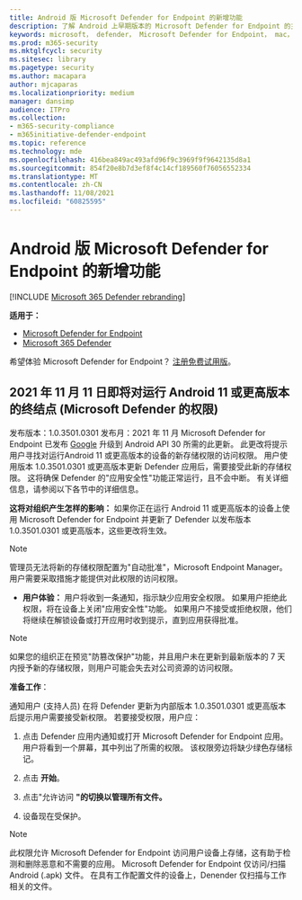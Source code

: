 ```yaml
---
title: Android 版 Microsoft Defender for Endpoint 的新增功能
description: 了解 Android 上早期版本的 Microsoft Defender for Endpoint 的主要更改。
keywords: microsoft， defender， Microsoft Defender for Endpoint， mac， 安装， macos， whatsnew
ms.prod: m365-security
ms.mktglfcycl: security
ms.sitesec: library
ms.pagetype: security
ms.author: macapara
author: mjcaparas
ms.localizationpriority: medium
manager: dansimp
audience: ITPro
ms.collection:
- m365-security-compliance
- m365initiative-defender-endpoint
ms.topic: reference
ms.technology: mde
ms.openlocfilehash: 416bea849ac493afd96f9c3969f9f9642135d8a1
ms.sourcegitcommit: 854f20e8b7d3ef8f4c14cf189560f76056552334
ms.translationtype: MT
ms.contentlocale: zh-CN
ms.lasthandoff: 11/08/2021
ms.locfileid: "60825595"
---
```

# <a name="whats-new-in-microsoft-defender-for-endpoint-on-android"></a>Android 版 Microsoft Defender for Endpoint 的新增功能

[!INCLUDE [Microsoft 365 Defender rebranding](../../includes/microsoft-defender.md)]

**适用于：**
- [Microsoft Defender for Endpoint](https://go.microsoft.com/fwlink/p/?linkid=2154037)
- [Microsoft 365 Defender](https://go.microsoft.com/fwlink/?linkid=2118804)

希望体验 Microsoft Defender for Endpoint？ [注册免费试用版](https://signup.microsoft.com/create-account/signup?products=7f379fee-c4f9-4278-b0a1-e4c8c2fcdf7e&ru=https://aka.ms/MDEp2OpenTrial?ocid=docs-wdatp-exposedapis-abovefoldlink)。

## <a name="upcoming-permission-changes-for-microsoft-defender-for-endpoint-running-android-11-or-later-nov-2021"></a>2021 年 11 月 11 日即将对运行 Android 11 或更高版本的终结点 (Microsoft Defender 的权限) 
发布版本：1.0.3501.0301 发布月：2021 年 11 月 Microsoft Defender for Endpoint 已发布 [Google](https://developer.android.com/distribute/play-policies#APILevel30) 升级到 Android API 30 所需的此更新。 此更改将提示用户寻找对运行[](https://developer.android.com/training/data-storage/manage-all-files#all-files-access-google-play)Android 11 或更高版本的设备的新存储权限的访问权限。 用户使用版本 1.0.3501.0301 或更高版本更新 Defender 应用后，需要接受此新的存储权限。 这将确保 Defender 的"应用安全性"功能正常运行，且不会中断。 有关详细信息，请参阅以下各节中的详细信息。

**这将对组织产生怎样的影响：** 如果你正在运行 Android 11 或更高版本的设备上使用 Microsoft Defender for Endpoint 并更新了 Defender 以发布版本 1.0.3501.0301 或更高版本，这些更改将生效。
>[!NOTE]
> 管理员无法将新的存储权限配置为"自动批准"，Microsoft Endpoint Manager。 用户需要采取措施才能提供对此权限的访问权限。

- **用户体验：** 用户将收到一条通知，指示缺少应用安全权限。 如果用户拒绝此权限，将在设备上关闭"应用安全性"功能。 如果用户不接受或拒绝权限，他们将继续在解锁设备或打开应用时收到提示，直到应用获得批准。

>[!NOTE] 
> 如果您的组织正在预览"防篡改保护"功能，并且用户未在更新到最新版本的 7 天内授予新的存储权限，则用户可能会失去对公司资源的访问权限。

**准备工作**：

通知用户 (支持人员) 在将 Defender 更新为内部版本 1.0.3501.0301 或更高版本后提示用户需要接受新权限。 若要接受权限，用户应：

1. 点击 Defender 应用内通知或打开 Microsoft Defender for Endpoint 应用。 用户将看到一个屏幕，其中列出了所需的权限。 该权限旁边将缺少绿色存储标记。

2. 点击 **开始**。

3. 点击"允许访问 **"的切换以管理所有文件。** 

4. 设备现在受保护。

  >[!NOTE] 
  >此权限允许 Microsoft Defender for Endpoint 访问用户设备上存储，这有助于检测和删除恶意和不需要的应用。 Microsoft Defender for Endpoint 仅访问/扫描 Android (.apk) 文件。 在具有工作配置文件的设备上，Denender 仅扫描与工作相关的文件。







